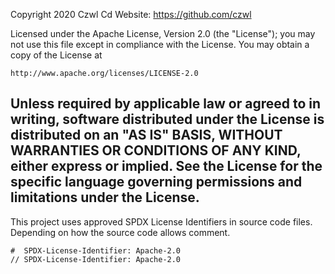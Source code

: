 Copyright 2020 Czwl Cd
Website: https://github.com/czwl

Licensed under the Apache License, Version 2.0 (the "License");
you may not use this file except in compliance with the License.
You may obtain a copy of the License at

    http://www.apache.org/licenses/LICENSE-2.0

Unless required by applicable law or agreed to in writing, software
distributed under the License is distributed on an "AS IS" BASIS,
WITHOUT WARRANTIES OR CONDITIONS OF ANY KIND, either express or implied.
See the License for the specific language governing permissions and
limitations under the License.
------------------------------------------------------------------------

This project uses approved SPDX License Identifiers in  source code files.
Depending on how the source code allows comment. 

```
#  SPDX-License-Identifier: Apache-2.0
// SPDX-License-Identifier: Apache-2.0
```